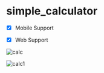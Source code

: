 # simple_calculator

- [x] Mobile Support
- [x] Web Support


![calc](https://user-images.githubusercontent.com/61213263/150531712-f3e97923-3315-42d7-a9b3-0c407e37ee51.png)


![calc1](https://user-images.githubusercontent.com/61213263/150532640-3c1e1134-b092-4434-9e19-3410ae45d871.png)
